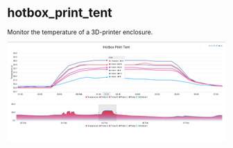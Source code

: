 # hotbox_print_tent
Monitor the temperature of a 3D-printer enclosure.

![](screenshot/preview.png)
